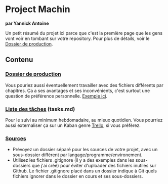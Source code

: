 # Project Machin

**par Yannick Antoine**

Un petit résumé du projet ici parce que c'est la première page que les gens vont voir en tombant sur votre repository. Pour plus de détails, voir le [Dossier de production](Dossier/readme.md).

## Contenu
### [Dossier de production](Dossier/readme.md)
Vous pouriez aussi éventuellement travailler avec des fichiers différents par chapîtres. Ça a ses avantages et ses inconvénients, c'est surtout une question de préférence personnelle. [Exemple ici](https://github.com/stluc-an/TestDossier_EphemereFurtif/tree/dossier-multifichier).

### [Liste des tâches](tasks.md) (tasks.md)
Pour le suivi au minimum hebdomadaire, au mieux quotidien. Vous pourriez aussi externaliser ça sur un Kaban genre [Trello](https://trello.com/), si vous préférez.

### [Sources](Sources)
- Prévoyez un dossier séparé pour les sources de votre projet, avec un sous-dossier différent par langage/programme/environement. 
- Utilisez les fichiers .gitignore (il y a des exemples dans les sous-dossiers que j'ai créé) pour éviter d'uploader des fichiers inutiles sur Github. Le fichier .gitignore placé dans un dossier indique à Git quels fichiers ignorer dans le dossier en cours et ses sous-dossiers.

